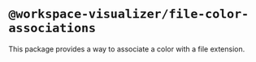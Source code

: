# `@workspace-visualizer/file-color-associations`

This package provides a way to associate a color with a file extension.
